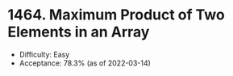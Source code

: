 # 1464. Maximum Product of Two Elements in an Array
- Difficulty: Easy
- Acceptance: 78.3% (as of 2022-03-14)
